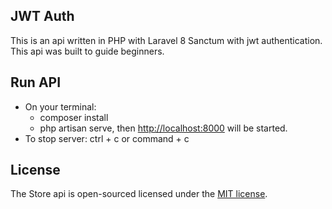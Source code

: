 ## JWT Auth

This is an api written in PHP with Laravel 8 Sanctum with jwt authentication.
This api was built to guide beginners.

## Run API

- On your terminal:
  - composer install
  - php artisan serve, then <http://localhost:8000> will be started.
- To stop server: ctrl + c or command + c

## License

The Store api is open-sourced licensed under the [MIT license](https://opensource.org/licenses/MIT).
